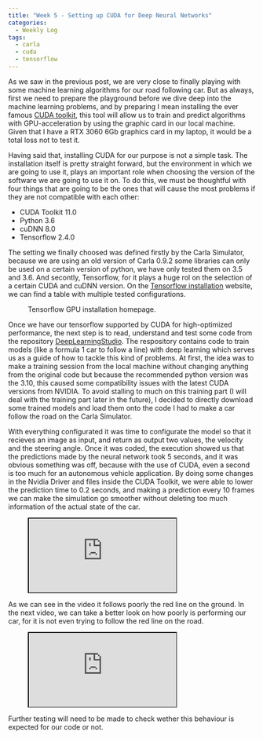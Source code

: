 ```yaml
---
title: "Week 5 - Setting up CUDA for Deep Neural Networks"
categories:
  - Weekly Log
tags:
  - carla
  - cuda
  - tensorflow
---
```


As we saw in the previous post, we are very close to finally playing with some machine learning algorithms for our road following car. But as always, first we need to prepare the playground before we dive deep into the machine learning problems, and by preparing I mean installing the ever famous [CUDA toolkit](https://developer.nvidia.com/cuda-toolkit), this tool will allow us to train and predict algorithms with GPU-acceleration by using the graphic card in our local machine. Given that I have a RTX 3060 6Gb graphics card in my laptop, it would be a total loss not to test it.

Having said that, installing CUDA for our purpose is not a simple task. The installation itself is pretty straight forward, but the environment in which we are going to use it, plays an important role when choosing the version of the software we are going to use it on. To do this, we must be thoughtful with four things that are going to be the ones that will cause the most problems if they are not compatible with each other:

- CUDA Toolkit 11.0
- Python 3.6
- cuDNN 8.0
- Tensorflow 2.4.0

The setting we finally choosed was defined firstly by the Carla Simulator, because we are using an old version of Carla 0.9.2 some libraries can only be used on a certain version of python, we have only tested them on 3.5 and 3.6. And secontly, Tensorflow, for it plays a huge rol on the selection of a certain CUDA and cuDNN version. On the [Tensorflow installation](https://www.tensorflow.org/install/source) website, we can find a table with multiple tested configurations.

<figure style="width:100%" class="align-center">
  <img src="{{ site.url }}{{ site.baseurl }}/assets/images/tensorflow_gpu.png" alt="">
  <figcaption>Tensorflow GPU installation homepage.</figcaption>
</figure> 

Once we have our tensorflow supported by CUDA for high-optimized performance, the next step is to read, understand and test some code from the repository [DeepLearningStudio](https://github.com/JdeRobot/DeepLearningStudio). The respository contains code to train models (like a formula 1 car to follow a line) with deep learning which serves us as a guide of how to tackle this kind of problems. At first, the idea was to make a training session from the local machine without changing anything from the original code but because the recommended python version was the 3.10, this caused some compatibility issues with the latest CUDA versions from NVIDIA. To avoid stalling to much on this training part (I will deal with the training part later in the future), I decided to directly download some trained models and load them onto the code I had to make a car follow the road on the Carla Simulator.

With everything configurated it was time to configurate the model so that it recieves an image as input, and return as output two values, the velocity and the steering angle. Once it was coded, the execution showed us that the predictions made by the neural network took 5 seconds, and it was obvious something was off, because with the use of CUDA, even a second is too much for an autonomous vehicle application. By doing some changes in the Nvidia Driver and files inside the CUDA Toolkit, we were able to lower the prediction time to 0.2 seconds, and making a prediction every 10 frames we can make the simulation go smoother without deleting too much information of the actual state of the car.

<figure class="align-center">
    <a href=""><iframe src="https://www.youtube.com/embed/Rm1q7x_Pmxg"></iframe></a>
</figure>

As we can see in the video it follows poorly the red line on the ground. In the next video, we can take a better look on how poorly is performing our car, for it is not even trying to follow the red line on the road.

<figure class="align-center">
    <a href=""><iframe src="https://www.youtube.com/embed/gpgRax2kqFk"></iframe></a>
</figure>

Further testing will need to be made to check wether this behaviour is expected for our code or not.